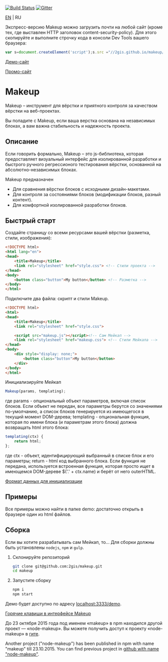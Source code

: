 [![Build Status](https://travis-ci.org/2gis/makeup.svg)](https://travis-ci.org/2gis/makeup) [![Gitter](https://badges.gitter.im/Join%20Chat.svg)](https://gitter.im/2gis/makeup?utm_source=badge&utm_medium=badge&utm_campaign=pr-badge&utm_content=badge)

[EN](README.md) | RU


Экспресс-версию Makeup можно загрузить почти на любой сайт (кроме тех, где выставлен HTTP заголовок content-security-policy). Для этого скопируйте и выполните строчку кода в консоли Dev Tools вашего браузера:

```js
var s=document.createElement('script');s.src ="//2gis.github.io/makeup/autoload/script.js";document.body.appendChild(s)
```

[Демо-сайт](http://2gis.github.io/makeup/demo)

[Промо-сайт](http://2gis.github.io/makeup)

# Makeup

Makeup – инструмент для вёрстки и приятного контроля за качеством вёрстки на веб-проектах.

Вы поладите с Makeup, если ваша верстка основана на независимых блоках, а вам важна стабильность и надежность проекта.

## Описание

Если говорить формально, Makeup – это js-библиотека, которая предоставляет визуальный интерфейс для изолированной разработки и быстрого ручного регрессионого тестирования вёрстки, основанной на абсолютно-независимых блоках.

Makeup предназначен

* Для сравнения вёрстки блоков с исходными дизайн-макетами.
* Для контроля за состояниями блоков (модификации блоков, разный контент).
* Для комфортной изолированной разработки блоков.

## Быстрый старт

Создайте страницу со всеми ресурсами вашей вёрстки (разметка, стили, изображения):

```html
<!DOCTYPE html>
<html lang="en">
<head>
    <title>Makeup</title>
    <link rel="stylesheet" href="style.css"> <!-- Стили проекта -->
</head>
<body>
    <button class="button">My button</button> <!-- Разметка -->
</body>
</html>
```

Подключите два файла: скрипт и стили Makeup.

```html
<!DOCTYPE html>
<html>
<head>
    <title>Makeup</title>
    <link rel="stylesheet" href="style.css">

    <script src="makeup.js"></script><!-- Сам Мейкап -->
    <link rel="stylesheet" href="makeup.css"> <!-- Стили Мейкапа -->
</head>
<body>
    <div style="display: none;">
        <button class="button">My button</button>
    </div>
</body>
</html>
```

Инициализируйте Мейкап

```js
Makeup(params, templating);
```
где params - опциональный объект параметров, включая список блоков. Если объект не передан, все параметры берутся со значениями по-умолчанию, а список блоков генерируется из имеющегося в текущий момент DOM-дерева; templating - опциональная функция, которая по имени блока (и параметрам этого блока) должна возвращать html этого блока:

```js
templating(ctx) {
    return html;
};
```
где ctx - объект, идентифицирующий выбранный в списке блок и его параметры; return - html код выбранного блока. Если функция не передана, используется встроенная функция, которая просто ищет в имеющемся DOM-дереве $('.' + ctx.name) и берёт от него outerHTML.

[Формат данных для инициализации](docs/ru/format.md)

## Примеры

Все примеры можно найти в папке demo: достаточно открыть в браузере один из html файлов.

## Сборка

Если вы хотите разрабатывать сам Мейкап, то... Для сборки должны быть установлены `nodejs`, `npm` и `gulp`.

1. Склонируйте репозиторий

    ```bash
    git clone git@github.com:2gis/makeup.git
    cd makeup
    ```
2. Запустите сборку

    ```bash
    npm i
    npm start
    ```

Демо будет доступно по адресу [localhost:3333/demo](http://localhost:3333/demo).

[Горячие клавиши в интерфейсе Makeup](docs/ru/keyboard.md)

До 23 октября 2015 года под именем «makeup» в npm находился другой проект — «node-makeup». Вы можете получить доступ к проекту «node-makeup» в [гите](https://github.com/defunctzombie/node-makeup).

Another project ("node-makeup") has been published in npm with name "makeup" till 23.10.2015. You can find previous project in [github with name "node-makeup"](https://github.com/defunctzombie/node-makeup).
